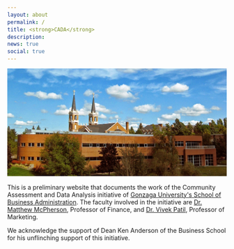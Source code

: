```yaml
---
layout: about
permalink: /
title: <strong>CADA</strong>
description: 
news: true
social: true
---
```

<style>
img{max-width:100%;}
</style>

<img src="/assets/img/gusba.png"> <br>

This is a preliminary website that documents the work of the Community Assessment and Data Analysis initiative of <a href="http://www.gonzaga.edu/Academics/Colleges-and-Schools/School-of-Business-Administration/Overview/default.asp" target="blank">Gonzaga University's School of Business Administration</a>. The faculty involved in the initiative are <a href="https://www.gonzaga.edu/Academics/Colleges-and-Schools/School-of-Business-Administration/Faculty/BFIN/McPherson.asp" target="blank">Dr. Matthew McPherson</a>, Professor of Finance, and <a href="http://patilv.com" target="blank">Dr. Vivek Patil</a>, Professor of Marketing.

We acknowledge the support of Dean Ken Anderson of the Business School for his unflinching support of this initiative.

